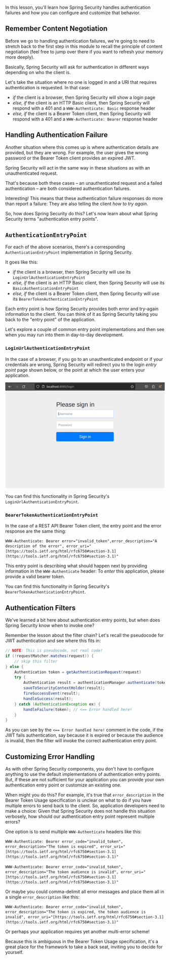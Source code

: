 In this lesson, you'll learn how Spring Security handles authentication failures and how you can configure and customize that behavior.

## Remember Content Negotiation

Before we go to handling authentication failures, we're going to need to stretch back to the first step in this module to recall the principle of content negotiation (feel free to jump over there if you want to refresh your memory more deeply).

Basically, Spring Security will ask for authentication in different ways depending on who the client is.

Let's take the situation where no one is logged in and a URI that requires authentication is requested. In that case:

- _if_ the client is a browser, then Spring Security will show a login page
- _else, if_ the client is an HTTP Basic client, then Spring Security will respond with a 401 and a `WWW-Authenticate: Basic` response header
- _else, if_ the client is a Bearer Token client, then Spring Security will respond with a 401 and a `WWW-Authenticate: Bearer` response header

## Handling Authentication Failure

Another situation where this comes up is where authentication details are provided, but they are wrong. For example, the user gives the wrong password or the Bearer Token client provides an expired JWT.

Spring Security will act in the same way in these situations as with an unauthenticated request.

That's because both these cases – an unauthenticated request and a failed authentication – are both considered authentication failures.

Interesting! This means that these authentication failure responses do more than report a failure: They are also telling the client _how to try again_.

So, how does Spring Security do this? Let's now learn about what Spring Security terms "authentication entry points".

## `AuthenticationEntryPoint`

For each of the above scenarios, there's a corresponding `AuthenticationEntryPoint` implementation in Spring Security.

It goes like this:

- _if_ the client is a browser, then Spring Security will use its `LoginUrlAuthenticationEntryPoint`
- _else, if_ the client is an HTTP Basic client, then Spring Security will use its `BasicAuthenticationEntryPoint`
- _else, if_ the client is a Bearer Token client, then Spring Security will use its `BearerTokenAuthenticationEntryPoint`

Each entry point is how Spring Security provides both error and try-again information to the client. You can think of it as Spring Security taking you back to the "entry point" of the application.

Let's explore a couple of common entry point implementations and then see when you may run into them in day-to-day development.

### `LoginUrlAuthenticationEntryPoint`

In the case of a browser, if you go to an unauthenticated endpoint or if your credentials are wrong, Spring Security will redirect you to the login _entry point_ page shown below, or the point at which the user enters your application.

![Default Spring Security login page](https://raw.githubusercontent.com/spring-academy/spring-academy-assets/main/courses/course-secure-rest-api-oauth2/default-login-page.png "Default Spring Security login page")

You can find this functionality in Spring Security's `LoginUrlAuthenticationEntryPoint`.

### `BearerTokenAuthenticationEntryPoint`

In the case of a REST API Bearer Token client, the entry point and the error response are the same thing:

```shell
WWW-Authenticate: Bearer error="invalid_token",error_description="A description of the error", error_uri="[https://tools.ietf.org/html/rfc6750#section-3.1](https://tools.ietf.org/html/rfc6750#section-3.1)"
```

This entry point is describing what should happen next by providing information in the `WWW-Authenticate` header: To _enter_ this application, please provide a valid bearer token.

You can find this functionality in Spring Security's `BearerTokenAuthenticationEntryPoint`.

## Authentication Filters

We've learned a bit here about authentication entry points, but when does Spring Security know when to invoke one?

Remember the lesson about the filter chain? Let's recall the pseudocode for JWT authentication and see where this fits in:

```java
// NOTE: This is pseudocode, not real code!
if (!requestMatcher.matches(request)) {
    // skip this filter
} else {
    Authentication token = getAuthenticationRequest(request)
    try {
        Authentication result = authenticationManager.authenticate(token)
        saveToSecurityContextHolder(result);
        fireSuccessEvent(result);
        handleSuccess(result);
    } catch (AuthenticationException ex) {
        handleFailure(token); // <== Error handled here!
    }
}
```

As you can see by the `<== Error handled here!` comment in the code, if the JWT fails authentication, say because it is expired or because the audience is invalid, then the filter will invoke the correct authentication entry point.

## Customizing Error Handling

As with other Spring Security components, you don't have to configure anything to use the default implementations of authentication entry points. But, if these are not sufficient for your application you can provide your own authentication entry point or customize an existing one.

When might you do this? For example, it's true that `error_description` in the Bearer Token Usage specification is unclear on what to do if you have multiple errors to send back to the client. So, application developers need to make a choice: Given that Spring Security does not handle this situation verbosely, how should our authentication entry point represent multiple errors?

One option is to send multiple `WWW-Authenticate` headers like this:

```shell
WWW-Authenticate: Bearer error_code="invalid_token", error_description="The token is expired", error_uri="[https://tools.ietf.org/html/rfc6750#section-3.1](https://tools.ietf.org/html/rfc6750#section-3.1)"

WWW-Authenticate: Bearer error_code="invalid_token", error_description="The token audience is invalid", error_uri="[https://tools.ietf.org/html/rfc6750#section-3.1](https://tools.ietf.org/html/rfc6750#section-3.1)"
```

Or maybe you could comma-delimit all error messages and place them all in a single `error_description` like this:

```shell
WWW-Authenticate: Bearer error_code="invalid_token", error_description="The token is expired, the token audience is invalid", error_uri="[https://tools.ietf.org/html/rfc6750#section-3.1](https://tools.ietf.org/html/rfc6750#section-3.1)"
```

Or perhaps your application requires yet another multi-error scheme!

Because this is ambiguous in the Bearer Token Usage specification, it's a great place for the framework to take a back seat, inviting you to decide for yourself.
